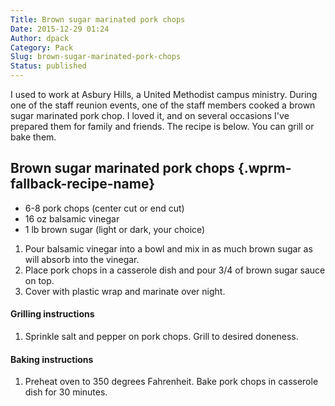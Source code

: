 ```yaml
---
Title: Brown sugar marinated pork chops
Date: 2015-12-29 01:24
Author: dpack
Category: Pack
Slug: brown-sugar-marinated-pork-chops
Status: published
---
```


I used to work at Asbury Hills, a United Methodist campus ministry. During one of the staff reunion events, one of the staff members cooked a brown sugar marinated pork chop. I loved it, and on several occasions I've prepared them for family and friends. The recipe is below. You can grill or bake them. <!--WPRM Recipe 212-->

<div class="wprm-fallback-recipe">

Brown sugar marinated pork chops {.wprm-fallback-recipe-name}
--------------------------------

<div class="wprm-fallback-recipe-ingredients">

-   6-8 pork chops (center cut or end cut)
-   16 oz balsamic vinegar
-   1 lb brown sugar (light or dark, your choice)

</div>

<div class="wprm-fallback-recipe-instructions">

1.  Pour balsamic vinegar into a bowl and mix in as much brown sugar as will absorb into the vinegar.
2.  Place pork chops in a casserole dish and pour 3/4 of brown sugar sauce on top.
3.  Cover with plastic wrap and marinate over night.

#### Grilling instructions

1.  Sprinkle salt and pepper on pork chops. Grill to desired doneness.

#### Baking instructions

1.  Preheat oven to 350 degrees Fahrenheit. Bake pork chops in casserole dish for 30 minutes.

</div>

<div class="wprm-fallback-recipe-notes">

</div>

</div>

<!--End WPRM Recipe-->
